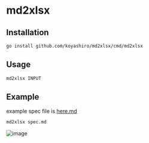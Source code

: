 # md2xlsx

## Installation

```sh
go install github.com/koyashiro/md2xlsx/cmd/md2xlsx
```

## Usage

```sh
md2xlsx INPUT
```

## Example

example spec file is [here.md](https://github.com/koyashiro/md2xlsx/blob/develop/example/spec.md)

```sh
md2xlsx spec.md
```

![image](https://user-images.githubusercontent.com/6698252/139558046-dc1d36e9-0fdc-40c3-9edd-3b3f2f36e382.png)
